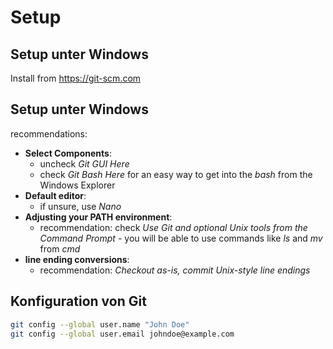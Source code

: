 # Setup

## Setup unter Windows

Install from <https://git-scm.com>

## Setup unter Windows

recommendations:

- **Select Components**:
  - uncheck _Git GUI Here_
  - check _Git Bash Here_ for an easy way to get into the _bash_ from the Windows Explorer
- **Default editor**:
  - if unsure, use _Nano_
- **Adjusting your PATH environment**:
  - recommendation: check _Use Git and optional Unix tools from the Command Prompt_ - you will be able to use commands like _ls_ and _mv_ from _cmd_
- **line ending conversions**:
  - recommendation: _Checkout as-is, commit Unix-style line endings_

## Konfiguration von Git

```bash
git config --global user.name "John Doe"
git config --global user.email johndoe@example.com
```
